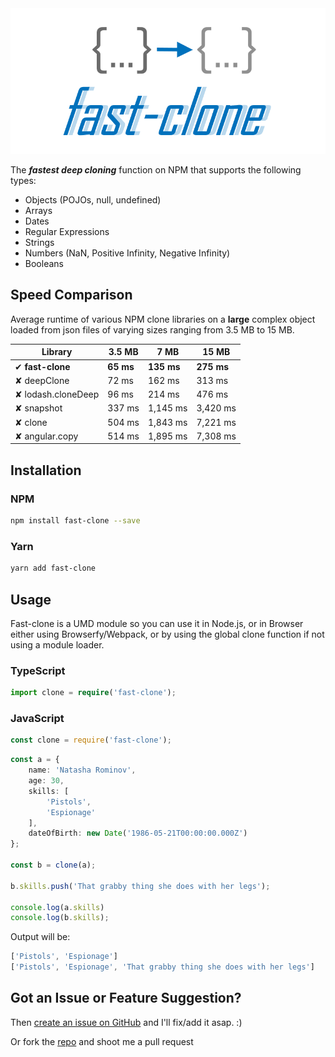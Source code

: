 <center>
	<img src="https://raw.githubusercontent.com/codeandcats/fast-clone/master/logo.png" />
</center>

The ***fastest deep cloning*** function on NPM that supports the following types:
- Objects (POJOs, null, undefined)
- Arrays
- Dates
- Regular Expressions
- Strings
- Numbers (NaN, Positive Infinity, Negative Infinity)
- Booleans

## Speed Comparison
Average runtime of various NPM clone libraries on a **large** complex object loaded from json files of varying sizes ranging from 3.5 MB to 15 MB.

Library            |      3.5 MB |        7 MB |      15 MB |
-------------------|-------------|-------------|------------|
✔ **fast-clone**   |  **65 ms**  | **135 ms**  | **275 ms** |
✘ deepClone        |    72 ms    |   162 ms    |   313 ms   |
✘ lodash.cloneDeep |    96 ms    |   214 ms    |   476 ms   |
✘ snapshot         |   337 ms    | 1,145 ms    | 3,420 ms   |
✘ clone            |   504 ms    | 1,843 ms    | 7,221 ms   |
✘ angular.copy     |   514 ms    | 1,895 ms    | 7,308 ms   |

## Installation

### NPM
```sh
npm install fast-clone --save
```

### Yarn
```sh
yarn add fast-clone
```

## Usage
Fast-clone is a UMD module so you can use it in Node.js, or in Browser either using Browserfy/Webpack, or by using the global clone function if not using a module loader.

### TypeScript
```ts
import clone = require('fast-clone');
```

### JavaScript
```js
const clone = require('fast-clone');
```

```ts
const a = {
	name: 'Natasha Rominov',
	age: 30,
	skills: [
		'Pistols',
		'Espionage'
	],
	dateOfBirth: new Date('1986-05-21T00:00:00.000Z')
};

const b = clone(a);

b.skills.push('That grabby thing she does with her legs');

console.log(a.skills)
console.log(b.skills);
```

Output will be:
```ts
['Pistols', 'Espionage']
['Pistols', 'Espionage', 'That grabby thing she does with her legs']
```

## Got an Issue or Feature Suggestion?
Then [create an issue on GitHub](https://github.com/codeandcats/fast-clone/issues) and I'll fix/add it asap. :)

Or fork the [repo](https://github.com/codeandcats/fast-clone) and shoot me a pull request
